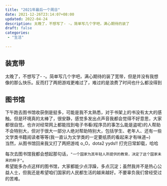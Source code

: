 ```yaml
---
title: "2021年最后一个周日"
date: 2021-12-26T23:14:07+08:00
updated: 2022-04-24
description: 太晚了，不想写了- -。简单写几个字吧，满心期待的装了
draft: false
categories: 
 - "生活"
 
---
```

## 装宽带
太晚了，不想写了- -。简单写几个字吧，满心期待的装了宽带，但是并没有我想像的那么快乐。反而打了两把游戏更难过了，难过的是浪费了时间也什么都没得到
## 图书馆  
下午跑去图书馆收获倒是挺多，可能是我不太熟悉，对于书架上的书没有太大的感触。但是环境真的太棒了，很安静，感觉多发出点声音我都会觉得不好意思，大家都很自觉。也许对经常网上都能找到电子书看(程序员的事怎么能是盗呢)的人帮助不会特别大，但对于很大一部分人绝对帮助特别大，包括学生、老年人、还有一些文学类书籍阅读者等等(我一直认为文学类的一定要纸质的看起来才有味道~)  
当然，从图书馆回来我又打了两把游戏 o_O，dota2 yyds!!  打完日常卸载，哈哈  

每次去图书馆我都会想起那句话，`"一个国家为其年轻人所提供的教育，决定了这个国家未来的样子"`。  
希望能多办点这样的图书馆，大家都能少点浮躁，多点沉淀；虽然我并不是热心公益人士，但我还是希望咱们国家的人民都生活的越来越好。不要辜负我们曾经受过的苦难。
